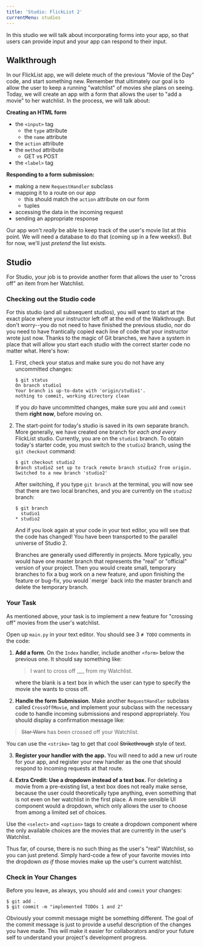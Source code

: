 ```yaml
---
title: 'Studio: FlickList 2'
currentMenu: studios
---
```


In this studio we will talk about incorporating forms into your app, so that users can provide input and your app can respond to their input.

## Walkthrough

In our FlickList app, we will delete much of the previous "Movie of the Day" code, and start something new. Remember that ultimately our goal is to allow the user to keep a running "watchlist" of movies she plans on seeing. Today, we will create an app with a form that allows the user to "add a movie" to her watchlist. In the process, we will talk about:

**Creating an HTML form**
  - the `<input>` tag
    - the `type` attribute
    - the `name` attribute
  - the `action` attribute
  - the `method` attribute
    - GET vs POST
  - the `<label>` tag

**Responding to a form submission:**
  - making a new `RequestHandler` subclass
  - mapping it to a route on our app
    - this should match the `action` attribute on our form
    - tuples
  - accessing the data in the incoming request
  - sending an appropriate response

Our app won't *really* be able to keep track of the user's movie list at this point. We will need a database to do that (coming up in a few weeks!). But for now, we'll just *pretend* the list exists.

## Studio

For Studio, your job is to provide another form that allows the user to "cross off" an item from her Watchlist.

### Checking out the Studio code

For this studio (and all subsequent studios), you will want to start at the exact place where your instructor left off at the end of the Walkthrough. But don't worry--you do not need to have finished the previous studio, nor do you need to have frantically copied each line of code that your instructor wrote just now. Thanks to the magic of Git branches, we have a system in place that will allow you start each studio with the correct starter code no matter what. Here's how:

1. First, check your status and make sure you do not have any uncommitted changes:

    ```nohighlight
    $ git status
    On branch studio1
    Your branch is up-to-date with 'origin/studio1'.
    nothing to commit, working directory clean
    ```

    If you *do* have uncommitted changes, make sure you `add` and `commit` them **right now**, before moving on.

2. The start-point for today's studio is saved in its own separate branch. More generally, we have created one branch for *each and every* FlickList studio. Currently, you are on the `studio1` branch. To obtain today's starter code, you must switch to the `studio2` branch, using the `git checkout` command:

    ```nohighlight
    $ git checkout studio2
    Branch studio2 set up to track remote branch studio2 from origin.
    Switched to a new branch 'studio2'
    ```

    After switching, if you type `git branch` at the terminal, you will now see that there are two local branches, and you are currently on the `studio2` branch:

    ```nohighlight
    $ git branch
      studio1
    * studio2
    ```

    And if you look again at your code in your text editor, you will see that the code has changed! You have been transported to the parallel universe of Studio 2.

    <aside class="aside-note" markdown="1">
    Branches are generally used differently in projects. More typically, you would have one master branch that represents the "real" or "official" version of your project. Then you would create small, temporary branches to fix a bug work on a new feature, and upon finishing the feature or bug-fix, you would `merge` back into the master branch and delete the temporary branch.
    </aside>

### Your Task

As mentioned above, your task is to implement a new feature for "crossing off" movies from the user's watchlist.

Open up `main.py` in your text editor. You should see 3 `# TODO` comments in the code:

1. **Add a form**. On the `Index` handler, include another `<form>` below the previous one. It should say something like:

    > I want to cross off ___ from my Watchlist.

    where the blank is a text box in which the user can type to specify the movie she wants to cross off.

2. **Handle the form Submission.** Make another `RequestHandler` subclass called `CrossOffMovie`, and implement your subclass with the necessary code to handle incoming submissions and respond appropriately. You should display a confirmation message like:

  > <strike>Star Wars</strike> has been crossed off your Watchlist.

  You can use the `<strike>` tag to get that cool <strike>Strikethrough</strike> style of text.

3. **Register your handler with the app.** You will need to add a new url route for your app, and register your new handler as the one that should respond to incoming requests at that route.

4. **Extra Credit: Use a dropdown instead of a text box.** For deleting a movie from a pre-existing list, a text box does not really make sense, because the user could theoretically type anything, even something that is not even on her watchlist in the first place. A more sensible UI component would a dropdown, which only allows the user to choose from among a limited set of choices.

  Use the `<select>` and `<option>` tags to create a dropdown component where the only available choices are the movies that are currently in the user's Watchlist.

  Thus far, of course, there is no such thing as the user's "real" Watchlist, so you can just pretend. Simply hard-code a few of your favorite movies into the dropdown *as if* those movies make up the user's current watchlist.

### Check in Your Changes

Before you leave, as always, you should `add` and `commit` your changes:

```nohighlight
$ git add .
$ git commit -m "implemented TODOs 1 and 2"
```

Obviously your commit message might be something different. The goal of the commit message is just to provide a useful description of the changes you have made. This will make it easier for collaborators and/or your future self to understand your project's development progress.


[get-the-code]: ../getting-the-code/
